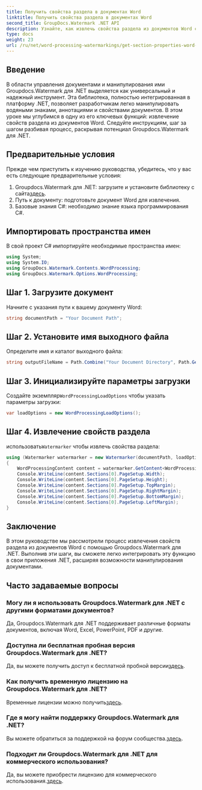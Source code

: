 ```yaml
---
title: Получить свойства раздела в документах Word
linktitle: Получить свойства раздела в документах Word
second_title: GroupDocs.Watermark .NET API
description: Узнайте, как извлечь свойства раздела из документов Word с помощью водяных знаков для .NET. Расширьте свои возможности манипулирования документами без особых усилий.
type: docs
weight: 23
url: /ru/net/word-processing-watermarkings/get-section-properties-word-docs/
---
```

## Введение
В области управления документами и манипулирования ими Groupdocs.Watermark для .NET выделяется как универсальный и надежный инструмент. Эта библиотека, полностью интегрированная в платформу .NET, позволяет разработчикам легко манипулировать водяными знаками, аннотациями и свойствами документов. В этом уроке мы углубимся в одну из его ключевых функций: извлечение свойств раздела из документов Word. Следуйте инструкциям, шаг за шагом разбивая процесс, раскрывая потенциал Groupdocs.Watermark для .NET.
## Предварительные условия
Прежде чем приступить к изучению руководства, убедитесь, что у вас есть следующие предварительные условия:
1.  Groupdocs.Watermark для .NET: загрузите и установите библиотеку с сайта[здесь](https://releases.groupdocs.com/Watermark/net/).
2. Путь к документу: подготовьте документ Word для извлечения.
3. Базовые знания C#: необходимо знание языка программирования C#.

## Импортировать пространства имен
В свой проект C# импортируйте необходимые пространства имен:
```csharp
using System;
using System.IO;
using GroupDocs.Watermark.Contents.WordProcessing;
using GroupDocs.Watermark.Options.WordProcessing;
```
## Шаг 1. Загрузите документ
Начните с указания пути к вашему документу Word:
```csharp
string documentPath = "Your Document Path";
```
## Шаг 2. Установите имя выходного файла
Определите имя и каталог выходного файла:
```csharp
string outputFileName = Path.Combine("Your Document Directory", Path.GetFileName(documentPath));
```
## Шаг 3. Инициализируйте параметры загрузки
 Создайте экземпляр`WordProcessingLoadOptions` чтобы указать параметры загрузки:
```csharp
var loadOptions = new WordProcessingLoadOptions();
```
## Шаг 4. Извлечение свойств раздела
 использовать`Watermarker` чтобы извлечь свойства раздела:
```csharp
using (Watermarker watermarker = new Watermarker(documentPath, loadOptions))
{
    WordProcessingContent content = watermarker.GetContent<WordProcessingContent>();
    Console.WriteLine(content.Sections[0].PageSetup.Width);
    Console.WriteLine(content.Sections[0].PageSetup.Height);
    Console.WriteLine(content.Sections[0].PageSetup.TopMargin);
    Console.WriteLine(content.Sections[0].PageSetup.RightMargin);
    Console.WriteLine(content.Sections[0].PageSetup.BottomMargin);
    Console.WriteLine(content.Sections[0].PageSetup.LeftMargin);
}
```

## Заключение
В этом руководстве мы рассмотрели процесс извлечения свойств раздела из документов Word с помощью Groupdocs.Watermark для .NET. Выполнив эти шаги, вы сможете легко интегрировать эту функцию в свои приложения .NET, расширяя возможности манипулирования документами.
## Часто задаваемые вопросы
### Могу ли я использовать Groupdocs.Watermark для .NET с другими форматами документов?
Да, Groupdocs.Watermark для .NET поддерживает различные форматы документов, включая Word, Excel, PowerPoint, PDF и другие.
### Доступна ли бесплатная пробная версия Groupdocs.Watermark для .NET?
 Да, вы можете получить доступ к бесплатной пробной версии[здесь](https://releases.groupdocs.com/).
### Как получить временную лицензию на Groupdocs.Watermark для .NET?
 Временные лицензии можно получить[здесь](https://purchase.groupdocs.com/temporary-license/).
### Где я могу найти поддержку Groupdocs.Watermark для .NET?
 Вы можете обратиться за поддержкой на форум сообщества.[здесь](https://forum.groupdocs.com/c/watermark/19).
### Подходит ли Groupdocs.Watermark для .NET для коммерческого использования?
 Да, вы можете приобрести лицензию для коммерческого использования.[здесь](https://purchase.groupdocs.com/buy).